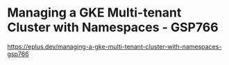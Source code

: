 # Managing a GKE Multi-tenant Cluster with Namespaces - GSP766

<https://eplus.dev/managing-a-gke-multi-tenant-cluster-with-namespaces-gsp766>
